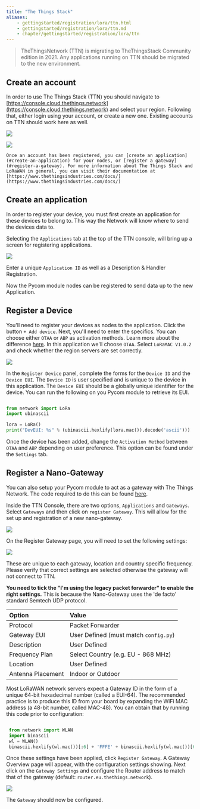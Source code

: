```yaml
---
title: "The Things Stack"
aliases:
    - gettingstarted/registration/lora/ttn.html
    - gettingstarted/registration/lora/ttn.md
    - chapter/gettingstarted/registration/lora/ttn
---
```


> TheThingsNetwork (TTN) is migrating to TheThingsStack Community edition in 2021. Any applications running on TTN should be migrated to the new environment.

## Create an account
In order to use The Things Stack (TTN) you should navigate to [https://console.cloud.thethings.network](https://console.cloud.thethings.network) and select your region. Following that, either login using your account, or create a new one. Existing accounts on TTN should work here as well.

![](/gitbook/assets/lorawan/tts/index.png)

![](/gitbook/assets/lorawan/tts/account.png)

    Once an account has been registered, you can [create an application](#create-an-application) for your nodes, or [register a gateway](#register-a-gateway). For more information about The Things Stack and LoRaWAN in general, you can visit their documentation at [https://www.thethingsindustries.com/docs/](https://www.thethingsindustries.com/docs/)

## Create an application

In order to register your device, you must first create an application for these devices to belong to. This way the Network will know where to send the devices data to.

Selecting the `Applications` tab at the top of the TTN console, will bring up a screen for registering applications. 

![](/gitbook/assets/lorawan/tts/application.png)

Enter a unique `Application ID` as well as a Description & Handler Registration.

Now the Pycom module nodes can be registered to send data up to the new Application.

## Register a Device

You'll need to register your devices as nodes to the application. Click the button `+ Add device`. Next, you'll need to enter the specifics. You can choose either `OTAA` or `ABP` as activation methods. Learn more about the difference [here](https://www.thethingsindustries.com/docs/devices/abp-vs-otaa/). In this application we'll choose `OTAA`. Select `LoRaMAC V1.0.2` and check whether the region servers are set correctly. 

![](/gitbook/assets/lorawan/tts/device.png)

In the `Register Device` panel, complete the forms for the `Device ID` and the `Device EUI`. The `Device ID` is user specified and is unique to the device in this application. The `Device EUI` should be a globally unique identifier for the device. You can run the following on you Pycom module to retrieve its EUI.

```python

from network import LoRa
import ubinascii

lora = LoRa()
print("DevEUI: %s" % (ubinascii.hexlify(lora.mac()).decode('ascii')))
```

Once the device has been added, change the `Activation Method` between `OTAA` and `ABP` depending on user preference. This option can be found under the `Settings` tab.

## Register a Nano-Gateway

You can also setup your Pycom module to act as a gateway with The Things Network. The code required to do this can be found [here](/tutorials/networks/lora/lorawan-nano-gateway).

Inside the TTN Console, there are two options, `Applications` and `Gateways`. Select `Gateways` and then click on `register Gateway`. This will allow for the set up and registration of a new nano-gateway.

![](/gitbook/assets/ttn-2.png)

On the Register Gateway page, you will need to set the following settings:

![](/gitbook/assets/ttn-gatewayreg-11-2017-2.jpg)

These are unique to each gateway, location and country specific frequency. Please verify that correct settings are selected otherwise the gateway will not connect to TTN.

**You need to tick the "I'm using the legacy packet forwarder" to enable the right settings.** This is because the Nano-Gateway uses the 'de facto' standard Semtech UDP protocol.

| Option | Value |
| :--- | :--- |
| Protocol | Packet Forwarder |
| Gateway EUI | User Defined (must match `config.py`) |
| Description | User Defined |
| Frequency Plan | Select Country (e.g. EU - 868 MHz) |
| Location | User Defined |
| Antenna Placement | Indoor or Outdoor |

Most LoRaWAN network servers expect a Gateway ID in the form of a unique 64-bit hexadecimal number (called a EUI-64). The recommended practice is to produce this ID from your board by expanding the WiFi MAC address (a 48-bit number, called MAC-48). You can obtain that by running this code prior to configuration:

```python

 from network import WLAN
 import binascii
 wl = WLAN()
 binascii.hexlify(wl.mac())[:6] + 'FFFE' + binascii.hexlify(wl.mac())[6:]
```

Once these settings have been applied, click `Register Gateway`. A Gateway Overview page will appear, with the configuration settings showing. Next click on the `Gateway Settings` and configure the Router address to match that of the gateway (default: `router.eu.thethings.network`).

![](/gitbook/assets/ttn-4.png)

The `Gateway` should now be configured.
